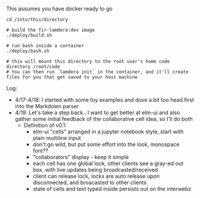 This assumes you have docker ready to go

```
cd /into/this/directory

# build the fir-lamdera:dev image
./deploy/build.sh

# run bash inside a container
./deploy/bash.sh

# this will mount this directory to the root user's home code directory /root/code
# You can then run `lamdera init` in the container, and it'll create files for you that get saved to your host machine 
```

Log:
 * 4/17-4/18: I started with some toy examples and dove a bit too head first into the Markdown parser
 * 4/19: Let's take a step back..
   I want to get better at elm-ui and also gather some initial feedback of the collaborative cell idea, so I'll do both
    * Definition of v0.1:
       * elm-ui "cells" arranged in a jupyter notebook style, start with plain multiline input
       * don't go wild, but put some effort into the look, monospace font??
       * "collaborators" display - keep it simple
       * each cell has one global lock, other clients see a gray-ed out box, with live updates being broadcasted/received
       * client can release lock, locks are auto release upon disconnected, and broacasted to other clients
       * state of cells and text typed inside persists out on the interwebz
